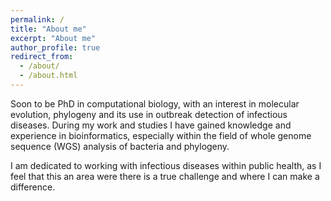 ```yaml
---
permalink: /
title: "About me"
excerpt: "About me"
author_profile: true
redirect_from: 
  - /about/
  - /about.html
---
```


Soon to be PhD in computational biology, with an interest in molecular evolution, phylogeny and its use in outbreak detection of infectious diseases. During my work and studies I have gained knowledge and experience in bioinformatics, especially within the field of whole genome sequence (WGS) analysis of bacteria and phylogeny.

I am dedicated to working with infectious diseases within public health, as I feel that this an area were there is a true challenge and where I can make a difference.
